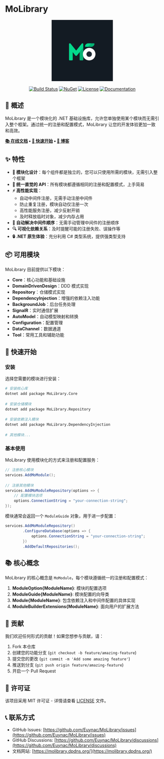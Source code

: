 # MoLibrary

<p align="center">
  <img src="logo.svg" alt="MoLibrary Logo" width="200" />
</p>

<p align="center">
  <a href="https://github.com/Euynac/MoLibrary/actions"><img src="https://github.com/Euynac/MoLibrary/actions/workflows/build.yml/badge.svg" alt="Build Status"></a>
  <a href="https://www.nuget.org/packages?q=MoLibrary"><img src="https://img.shields.io/nuget/v/MoLibrary.Core.svg" alt="NuGet"></a>
  <a href="https://github.com/Euynac/MoLibrary/blob/main/LICENSE"><img src="https://img.shields.io/github/license/Euynac/MoLibrary" alt="License"></a>
  <a href="https://molibrary.dpdns.org/"><img src="https://img.shields.io/badge/docs-online-brightgreen.svg" alt="Documentation"></a>
</p>

## 📖 概述

MoLibrary 是一个模块化的 .NET 基础设施库，允许您单独使用某个模块而无需引入整个框架。通过统一的注册和配置模式，MoLibrary 让您的开发体验更加一致和高效。

**[📚 在线文档](https://molibrary.dpdns.org/) • [🚀 快速开始](https://molibrary.dpdns.org/docs/intro) • [📝 博客](https://molibrary.dpdns.org/blog)**

## ✨ 特性

- **🧩 模块化设计**：每个组件都是独立的，您可以只使用所需的模块，无需引入整个框架
- **🔄 统一直觉的 API**：所有模块都遵循相同的注册和配置模式，上手简易
- **⚡ 高性能实现**：
  - 自动中间件注册，无需手动注册中间件
  - 防止重复注册，模块自动仅注册一次
  - 高性能服务注册，减少反射开销
  - 及时释放临时对象，减少内存占用
- **🔌 自动解决中间件顺序**：无需手动管理中间件的注册顺序
- **🔍 可视化依赖关系**：及时提醒可能的注册失败、误操作等
- **🔒 .NET 原生体验**：充分利用 C# 类型系统，提供强类型支持

## 📦 可用模块

MoLibrary 目前提供以下模块：

- **Core**：核心功能和基础设施
- **DomainDrivenDesign**：DDD 模式实现
- **Repository**：仓储模式实现
- **DependencyInjection**：增强的依赖注入功能
- **BackgroundJob**：后台任务处理
- **SignalR**：实时通信扩展
- **AutoModel**：自动模型映射和转换
- **Configuration**：配置管理
- **DataChannel**：数据通道
- **Tool**：常用工具和辅助功能

## 🚀 快速开始

### 安装

选择您需要的模块进行安装：

```bash
# 安装核心库
dotnet add package MoLibrary.Core

# 安装仓储模块
dotnet add package MoLibrary.Repository

# 安装依赖注入模块
dotnet add package MoLibrary.DependencyInjection

# 其他模块...
```

### 基本使用

MoLibrary 使用模块化的方式来注册和配置服务：

```csharp
// 注册核心模块
services.AddMoModule();

// 注册其他模块
services.AddMoModuleRepository(options => {
    // 配置模块选项
    options.ConnectionString = "your-connection-string";
});
```

模块通常会返回一个 `ModuleGuide` 对象，用于进一步配置：

```csharp
services.AddMoModuleRepository()
        .ConfigureDatabase(options => {
            options.ConnectionString = "your-connection-string";
        })
        .AddDefaultRepositories();
```


## 📚 核心概念

MoLibrary 的核心概念是 `MoModule`，每个模块遵循统一的注册和配置模式：

1. **ModuleOption{ModuleName}**: 模块的配置选项
2. **ModuleGuide{ModuleName}**: 模块配置的向导类
3. **Module{ModuleName}**: 包含依赖注入和中间件配置的具体实现
4. **ModuleBuilderExtensions{ModuleName}**: 面向用户的扩展方法


## 🤝 贡献

我们欢迎任何形式的贡献！如果您想参与贡献，请：

1. Fork 本仓库
2. 创建您的功能分支 (`git checkout -b feature/amazing-feature`)
3. 提交您的更改 (`git commit -m 'Add some amazing feature'`)
4. 推送到分支 (`git push origin feature/amazing-feature`)
5. 开启一个 Pull Request

## 📄 许可证

该项目采用 MIT 许可证 - 详情请查看 [LICENSE](LICENSE) 文件。

## 📞 联系方式

- GitHub Issues: [https://github.com/Euynac/MoLibrary/issues](https://github.com/Euynac/MoLibrary/issues)
- GitHub Discussions: [https://github.com/Euynac/MoLibrary/discussions](https://github.com/Euynac/MoLibrary/discussions)
- 文档网站: [https://molibrary.dpdns.org/](https://molibrary.dpdns.org/)
